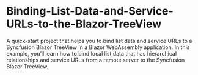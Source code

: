 # Binding-List-Data-and-Service-URLs-to-the-Blazor-TreeView
A quick-start project that helps you to bind list data and service URLs to a Syncfusion Blazor TreeView in a Blazor WebAssembly application. In this example, you’ll learn how to bind local list data that has hierarchical relationships and service URLs from a remote server to the Syncfusion Blazor TreeView.
